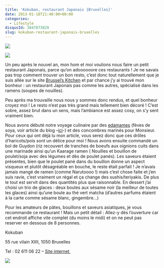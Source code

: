```yaml
---
title: 'Kokuban, restaurant Japonais {Bruxelles}'
date: 2013-01-18T21:40:00+00:00
categories:
  - Lifestyle
disqusId: 3847873829
slug: kokuban-restaurant-japonais-bruxelles
---
```


[![](http://www.crokmou.com/wp-content/uploads/2013/01/kokuban_restaurant_japonais_bruxelles-5014_bann-300x1791-300x179.jpg)](http://www.crokmou.com/wp-content/uploads/2013/01/kokuban_restaurant_japonais_bruxelles-5014_bann-300x1791.jpg)

![](http://www.crokmou.com/wp-content/uploads/2013/01/kokuban_restaurant_japonais_bruxelles-50141.jpg)

Un peu après le nouvel an, mon hom et moi voulions nous faire un petit restaurant Japonais, parce qu’on adoooooore ces restaurants ! Je ne savais pas trop comment trouver un bon resto, c’est donc tout naturellement que je suis allée sur le site [Brussel’s Kitchen](http://www.brusselskitchen.com/?p=2237) et par chance j’y ai trouvé mon bonheur : un restaurant Japonais pas comme les autres, spécialisé dans les ramens (soupes de nouilles).

Peu après ma trouvaille nous nous y sommes donc rendus, et quel bonheur croyez moi ! Le resto n’est pas très grand mais tellement bien décoré ! C’est sobre, assez brut dans un sens, mais l’ambiance est assez cosy, on s’y sent vraiment bien.

Nous avons débuté notre voyage culinaire par des [edamames](http://www.crokmou.com/2013/01/edamame-ou-feve-de-soya-decouverte.html) (fèves de soya, voir article du blog –[ici](http://www.crokmou.com/2013/01/edamame-ou-feve-de-soya-decouverte.html)-) et des concombres marinés pour Monsieur. Pour ceux qui ont déjà lu mon article, vous serez donc que ces drôles d’haricots/pois sont un délice pour moi ! Nous avons ensuite commandé un bol de Guydon (riz recouvert de tranches de boeufs aux oignions cuits dans une marinade ainsi qu’un Kaarage ramen ( Nouilles et bouillon de poulet/soja avec des légumes et dès de poulet panés). Les saveurs étaient présentes, bien que le poulet pané dans du bouillon donne un aspect visqueux et plutôt désagréable en bouche, le reste était parfait ! Je n’avais jamais mangé de ramen (comme Narutoooo !) mais c’est chose faite et j’en suis ravie, c’est vraiment un régal et ça change des sushis/teriyakis. De plus le tout est servit dans des quantités plus que raisonnable. En dessert j’ai choisi un trio de glaces : deux boules aux sésame noir (la meilleur de toutes les glaces) ainsi qu’une boule au thé vert matcha (d’autres parfums étaient à la carte comme sésame blanc, gingembre…)

Pour les amateurs de pâtes, bouillons et saveurs asiatiques, je vous recommande ce restaurant ! Mais un petit détail : Allez-y dès l’ouverture car cet endroit affiche vite complet (du moins le midi) et on ne peut pas reserver en dessous de 8 personnes.

Kokuban

55 rue vilain XIIII, 1050 Bruxelles

Tel : 02 611 06 22 – [Site internet ](http://www.kokuban.be/fr/index.php)

![](http://www.crokmou.com/wp-content/uploads/2013/01/kokuban_restaurant_japonais_bruxelles1.jpg)